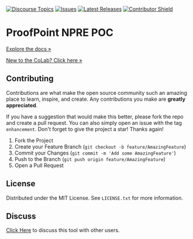 [![Discourse Topics][discourse-shield]][discourse-url]
[![Issues][issues-shield]][issues-url]
[![Latest Releases][release-shield]][release-url]
[![Contributor Shield][contributor-shield]][contributors-url]

[discourse-shield]:https://img.shields.io/discourse/topics?label=Discuss%20This%20Tool&server=https%3A%2F%2Fdeveloper.sailpoint.com%2Fdiscuss
[discourse-url]:https://developer.sailpoint.com/discuss/tag/workflows
[issues-shield]:https://img.shields.io/github/issues/sailpoint-oss/colab-sp-proofpoint-npre-poc?label=Issues
[issues-url]:https://github.com/sailpoint-oss/colab-sp-proofpoint-npre-poc/issues
[release-shield]: https://img.shields.io/github/v/release/sailpoint-oss/colab-sp-proofpoint-npre-poc?label=Current%20Release
[release-url]:https://github.com/sailpoint-oss/colab-sp-proofpoint-npre-poc/releases
[contributor-shield]:https://img.shields.io/github/contributors/sailpoint-oss/colab-sp-proofpoint-npre-poc?label=Contributors
[contributors-url]:https://github.com/sailpoint-oss/colab-sp-proofpoint-npre-poc/graphs/contributors

# ProofPoint NPRE POC
[Explore the docs »](https://developer.sailpoint.com/discuss/t/proofpoint-connector/18258)

[New to the CoLab? Click here »](https://developer.sailpoint.com/discuss/t/about-the-sailpoint-developer-community-colab/11230)

<!-- CONTRIBUTING -->
## Contributing

Contributions are what make the open source community such an amazing place to learn, inspire, and create. Any contributions you make are **greatly appreciated**.

If you have a suggestion that would make this better, please fork the repo and create a pull request. You can also simply open an issue with the tag `enhancement`.
Don't forget to give the project a star! Thanks again!

1. Fork the Project
2. Create your Feature Branch (`git checkout -b feature/AmazingFeature`)
3. Commit your Changes (`git commit -m 'Add some AmazingFeature'`)
4. Push to the Branch (`git push origin feature/AmazingFeature`)
5. Open a Pull Request

<!-- LICENSE -->
## License

Distributed under the MIT License. See `LICENSE.txt` for more information.

<!-- CONTACT -->
## Discuss
[Click Here](https://developer.sailpoint.com/dicuss/tag/{tagName}) to discuss this tool with other users.
